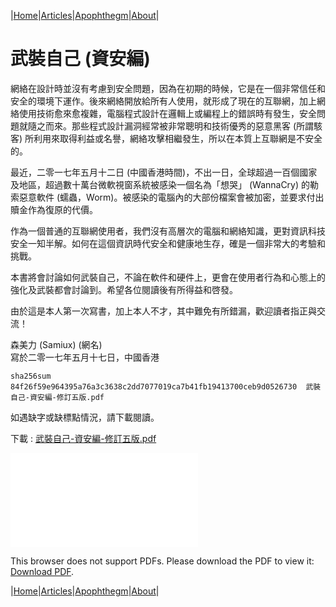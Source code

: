 |[Home](/README.md)|[Articles](/articles.md)|[Apophthegm](/apophthegm.md)|[About](/about.md)|

# **武裝自己 (資安編)**

網絡在設計時並沒有考慮到安全問題，因為在初期的時候，它是在一個非常信任和安全的環境下運作。後來網絡開放給所有人使用，就形成了現在的互聯網，加上網絡使用技術愈來愈複雜，電腦程式設計在邏輯上或編程上的錯誤時有發生，安全問題就隨之而來。那些程式設計漏洞經常被非常聰明和技術優秀的惡意黑客 (所謂駭客) 所利用來取得利益或名譽，網絡攻擊相繼發生，所以在本質上互聯網是不安全的。

最近，二零一七年五月十二日 (中國香港時間)，不出一日，全球超過一百個國家及地區，超過數十萬台微軟視窗系統被感染一個名為「想哭」 (WannaCry) 的勒索惡意軟件 (蠕蟲，Worm)。被感染的電腦內的大部份檔案會被加密，並要求付出贖金作為復原的代價。

作為一個普通的互聯網使用者，我們沒有高層次的電腦和網絡知識，更對資訊科技安全一知半解。如何在這個資訊時代安全和健康地生存，確是一個非常大的考驗和挑戰。

本書將會討論如何武裝自己，不論在軟件和硬件上，更會在使用者行為和心態上的強化及武裝都會討論到。希望各位閱讀後有所得益和啓發。

由於這是本人第一次寫書，加上本人不才，其中難免有所錯漏，歡迎讀者指正與交流！

森美力 (Samiux) (網名)  
寫於二零一七年五月十七日，中國香港

```sha256sum 84f26f59e964395a76a3c3638c2dd7077019ca7b41fb19413700ceb9d0526730  武裝自己-資安編-修訂五版.pdf```

如遇缺字或缺標點情況，請下載閱讀。

下載 : [武裝自己-資安編-修訂五版.pdf](/pdf/武裝自己-資安編-修訂五版.pdf)

<object data="/pdf/武裝自己-資安編-修訂五版.pdf" type="application/pdf" width="900px" height="700px">
    <embed src="/pdf/武裝自己-資安編-修訂五版.pdf">
        <p>This browser does not support PDFs. Please download the PDF to view it: <a href="/pdf/武裝自己-資安編-修訂五版.pdf">Download PDF</a>.</p>
    </embed>
</object>

|[Home](/README.md)|[Articles](/articles.md)|[Apophthegm](/apophthegm.md)|[About](/about.md)|
